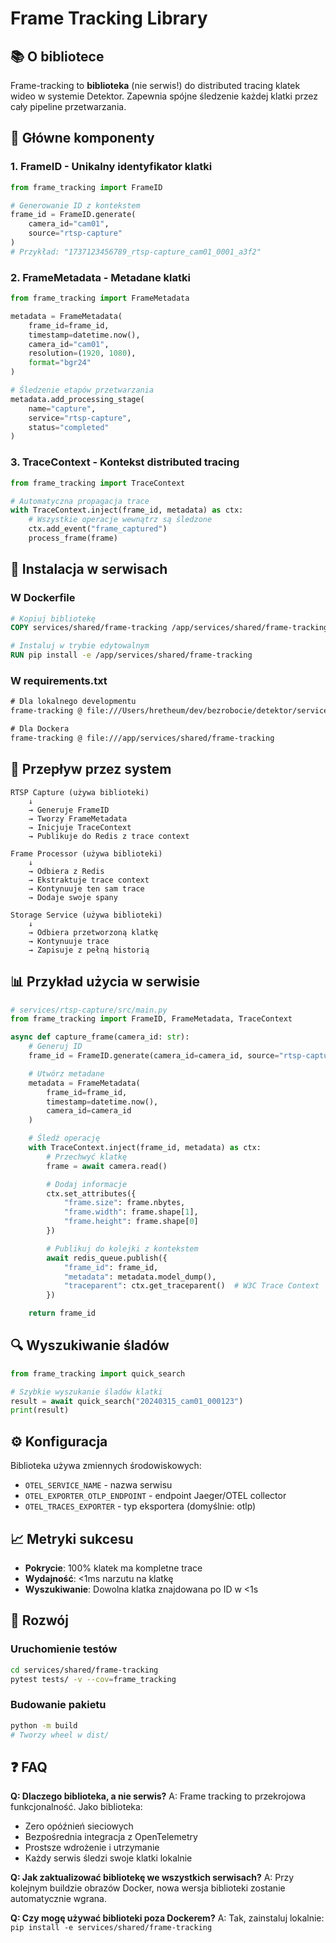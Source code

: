 # Frame Tracking Library

## 📚 O bibliotece

Frame-tracking to **biblioteka** (nie serwis!) do distributed tracing klatek wideo w systemie Detektor. Zapewnia spójne śledzenie każdej klatki przez cały pipeline przetwarzania.

## 🎯 Główne komponenty

### 1. **FrameID** - Unikalny identyfikator klatki
```python
from frame_tracking import FrameID

# Generowanie ID z kontekstem
frame_id = FrameID.generate(
    camera_id="cam01",
    source="rtsp-capture"
)
# Przykład: "1737123456789_rtsp-capture_cam01_0001_a3f2"
```

### 2. **FrameMetadata** - Metadane klatki
```python
from frame_tracking import FrameMetadata

metadata = FrameMetadata(
    frame_id=frame_id,
    timestamp=datetime.now(),
    camera_id="cam01",
    resolution=(1920, 1080),
    format="bgr24"
)

# Śledzenie etapów przetwarzania
metadata.add_processing_stage(
    name="capture",
    service="rtsp-capture",
    status="completed"
)
```

### 3. **TraceContext** - Kontekst distributed tracing
```python
from frame_tracking import TraceContext

# Automatyczna propagacja trace
with TraceContext.inject(frame_id, metadata) as ctx:
    # Wszystkie operacje wewnątrz są śledzone
    ctx.add_event("frame_captured")
    process_frame(frame)
```

## 🔧 Instalacja w serwisach

### W Dockerfile
```dockerfile
# Kopiuj bibliotekę
COPY services/shared/frame-tracking /app/services/shared/frame-tracking

# Instaluj w trybie edytowalnym
RUN pip install -e /app/services/shared/frame-tracking
```

### W requirements.txt
```txt
# Dla lokalnego developmentu
frame-tracking @ file:///Users/hretheum/dev/bezrobocie/detektor/services/shared/frame-tracking

# Dla Dockera
frame-tracking @ file:///app/services/shared/frame-tracking
```

## 🌊 Przepływ przez system

```
RTSP Capture (używa biblioteki)
    ↓
    → Generuje FrameID
    → Tworzy FrameMetadata
    → Inicjuje TraceContext
    → Publikuje do Redis z trace context

Frame Processor (używa biblioteki)
    ↓
    → Odbiera z Redis
    → Ekstraktuje trace context
    → Kontynuuje ten sam trace
    → Dodaje swoje spany

Storage Service (używa biblioteki)
    ↓
    → Odbiera przetworzoną klatkę
    → Kontynuuje trace
    → Zapisuje z pełną historią
```

## 📊 Przykład użycia w serwisie

```python
# services/rtsp-capture/src/main.py
from frame_tracking import FrameID, FrameMetadata, TraceContext

async def capture_frame(camera_id: str):
    # Generuj ID
    frame_id = FrameID.generate(camera_id=camera_id, source="rtsp-capture")

    # Utwórz metadane
    metadata = FrameMetadata(
        frame_id=frame_id,
        timestamp=datetime.now(),
        camera_id=camera_id
    )

    # Śledź operację
    with TraceContext.inject(frame_id, metadata) as ctx:
        # Przechwyć klatkę
        frame = await camera.read()

        # Dodaj informacje
        ctx.set_attributes({
            "frame.size": frame.nbytes,
            "frame.width": frame.shape[1],
            "frame.height": frame.shape[0]
        })

        # Publikuj do kolejki z kontekstem
        await redis_queue.publish({
            "frame_id": frame_id,
            "metadata": metadata.model_dump(),
            "traceparent": ctx.get_traceparent()  # W3C Trace Context
        })

    return frame_id
```

## 🔍 Wyszukiwanie śladów

```python
from frame_tracking import quick_search

# Szybkie wyszukanie śladów klatki
result = await quick_search("20240315_cam01_000123")
print(result)
```

## ⚙️ Konfiguracja

Biblioteka używa zmiennych środowiskowych:
- `OTEL_SERVICE_NAME` - nazwa serwisu
- `OTEL_EXPORTER_OTLP_ENDPOINT` - endpoint Jaeger/OTEL collector
- `OTEL_TRACES_EXPORTER` - typ eksportera (domyślnie: otlp)

## 📈 Metryki sukcesu

- **Pokrycie**: 100% klatek ma kompletne trace
- **Wydajność**: <1ms narzutu na klatkę
- **Wyszukiwanie**: Dowolna klatka znajdowana po ID w <1s

## 🚀 Rozwój

### Uruchomienie testów
```bash
cd services/shared/frame-tracking
pytest tests/ -v --cov=frame_tracking
```

### Budowanie pakietu
```bash
python -m build
# Tworzy wheel w dist/
```

## ❓ FAQ

**Q: Dlaczego biblioteka, a nie serwis?**
A: Frame tracking to przekrojowa funkcjonalność. Jako biblioteka:
- Zero opóźnień sieciowych
- Bezpośrednia integracja z OpenTelemetry
- Prostsze wdrożenie i utrzymanie
- Każdy serwis śledzi swoje klatki lokalnie

**Q: Jak zaktualizować bibliotekę we wszystkich serwisach?**
A: Przy kolejnym buildzie obrazów Docker, nowa wersja biblioteki zostanie automatycznie wgrana.

**Q: Czy mogę używać biblioteki poza Dockerem?**
A: Tak, zainstaluj lokalnie: `pip install -e services/shared/frame-tracking`
